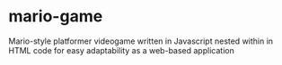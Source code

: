 # mario-game
Mario-style platformer videogame written in Javascript nested within in HTML code for easy adaptability as a web-based application 
